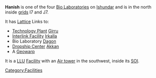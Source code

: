 **Hanish** is one of the four [Bio
Laboratories](Bio_Laboratory.md) on
[Ishundar](Ishundar.md) and is in the north inside
[grids](Grid.md) I7 and J7.

It has [Lattice](Lattice.md) Links to:

- [Technology Plant](Technology_Plant.md)
  [Girru](Girru.md)
- [Interlink Facility](Interlink.md)
  [Irkalla](Irkalla.md)
- Bio Laboratory [Dagon](Dagon.md)
- [Dropship Center](Dropship_Center.md)
  [Akkan](Akkan.md)
- A [Geowarp](Geowarp.md)

It is a [LLU](Lattice_Logic_Unit.md) [Facility](Facilities.md) with an
[Air tower](Air_tower.md) in the southwest, inside its
[SOI](Sphere_of_Influence.md).

[Category:Facilities](Category:Facilities.md)
